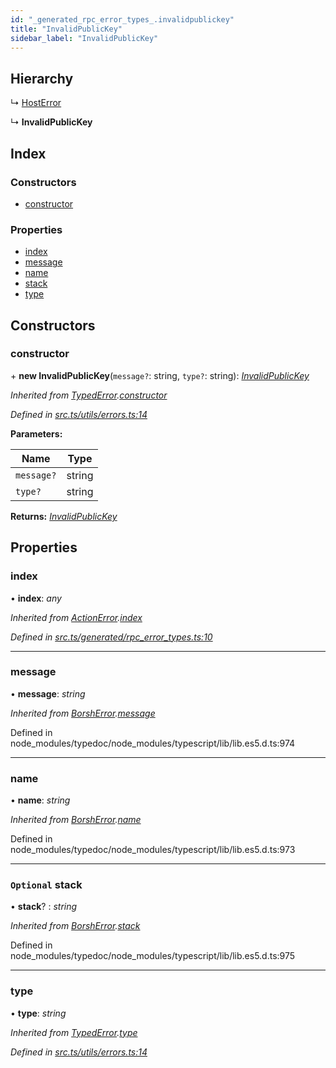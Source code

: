 ```yaml
---
id: "_generated_rpc_error_types_.invalidpublickey"
title: "InvalidPublicKey"
sidebar_label: "InvalidPublicKey"
---
```


## Hierarchy

  ↳ [HostError](_generated_rpc_error_types_.hosterror.md)

  ↳ **InvalidPublicKey**

## Index

### Constructors

* [constructor](_generated_rpc_error_types_.invalidpublickey.md#constructor)

### Properties

* [index](_generated_rpc_error_types_.invalidpublickey.md#index)
* [message](_generated_rpc_error_types_.invalidpublickey.md#message)
* [name](_generated_rpc_error_types_.invalidpublickey.md#name)
* [stack](_generated_rpc_error_types_.invalidpublickey.md#optional-stack)
* [type](_generated_rpc_error_types_.invalidpublickey.md#type)

## Constructors

###  constructor

\+ **new InvalidPublicKey**(`message?`: string, `type?`: string): *[InvalidPublicKey](_generated_rpc_error_types_.invalidpublickey.md)*

*Inherited from [TypedError](_utils_errors_.typederror.md).[constructor](_utils_errors_.typederror.md#constructor)*

*Defined in [src.ts/utils/errors.ts:14](https://github.com/nearprotocol/nearlib/blob/de49029/src.ts/utils/errors.ts#L14)*

**Parameters:**

Name | Type |
------ | ------ |
`message?` | string |
`type?` | string |

**Returns:** *[InvalidPublicKey](_generated_rpc_error_types_.invalidpublickey.md)*

## Properties

###  index

• **index**: *any*

*Inherited from [ActionError](_generated_rpc_error_types_.actionerror.md).[index](_generated_rpc_error_types_.actionerror.md#index)*

*Defined in [src.ts/generated/rpc_error_types.ts:10](https://github.com/nearprotocol/nearlib/blob/de49029/src.ts/generated/rpc_error_types.ts#L10)*

___

###  message

• **message**: *string*

*Inherited from [BorshError](_utils_serialize_.borsherror.md).[message](_utils_serialize_.borsherror.md#message)*

Defined in node_modules/typedoc/node_modules/typescript/lib/lib.es5.d.ts:974

___

###  name

• **name**: *string*

*Inherited from [BorshError](_utils_serialize_.borsherror.md).[name](_utils_serialize_.borsherror.md#name)*

Defined in node_modules/typedoc/node_modules/typescript/lib/lib.es5.d.ts:973

___

### `Optional` stack

• **stack**? : *string*

*Inherited from [BorshError](_utils_serialize_.borsherror.md).[stack](_utils_serialize_.borsherror.md#optional-stack)*

Defined in node_modules/typedoc/node_modules/typescript/lib/lib.es5.d.ts:975

___

###  type

• **type**: *string*

*Inherited from [TypedError](_utils_errors_.typederror.md).[type](_utils_errors_.typederror.md#type)*

*Defined in [src.ts/utils/errors.ts:14](https://github.com/nearprotocol/nearlib/blob/de49029/src.ts/utils/errors.ts#L14)*
